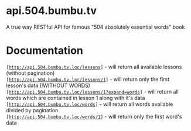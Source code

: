 # api.504.bumbu.tv
A true way RESTful API for famous "504 absolutely essential words" book

<h1>Documentation</h1>

<code>[<a href="http://api.504.bumbu.tv.loc/lessons" target="_blank">http://api.504.bumbu.tv.loc/lessons</a>]</code> - will return all available lessons (without pagination) <br>
<code>[<a href="http://api.504.bumbu.tv.loc/lessons/1" target="_blank">http://api.504.bumbu.tv.loc/lessons/1</a>]</code> - will return only the first lesson's data (!WITHOUT WORDS) <br>
<code>[<a href="http://api.504.bumbu.tv.loc/lessons/1?expand=words" target="_blank">http://api.504.bumbu.tv.loc/lessons/1?expand=words</a>]</code> - will return all words which are contained in lesson 1 along with it's data <br>
<code>[<a href="http://api.504.bumbu.tv.loc/words" target="_blank">http://api.504.bumbu.tv.loc/words</a>]</code> - will return all words available divided by pagination <br>
<code>[<a href="http://api.504.bumbu.tv.loc/words/1" target="_blank">http://api.504.bumbu.tv.loc/words/1</a>]</code> - will return only the first word's data <br>